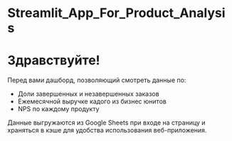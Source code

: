 # Streamlit_App_For_Product_Analysis

# Здравствуйте!

Перед вами дашборд, позволяющий смотреть данные по:

* Доли завершенных и незавершенных заказов
* Ежемесячной выручке кадого из бизнес юнитов
* NPS по каждому продукту

Данные выгружаются из Google Sheets при входе на страницу и храняться в кэше для удобства использования веб-приложения.

